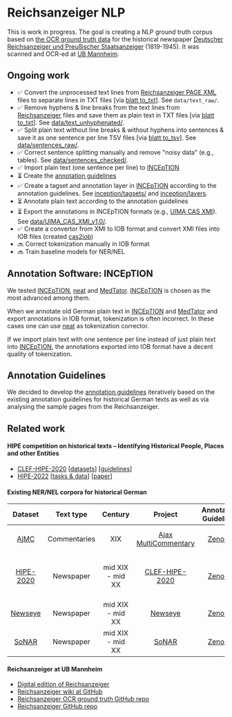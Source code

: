 # Reichsanzeiger NLP

This is work in progress. The goal is creating a NLP ground truth corpus based on [the OCR ground truth data](https://github.com/UB-Mannheim/reichsanzeiger-gt) for the historical newspaper [Deutscher Reichsanzeiger und Preußischer Staatsanzeiger](https://de.wikipedia.org/wiki/Deutscher_Reichsanzeiger) (1819-1945). It was scanned and OCR-ed at [UB Mannheim](https://github.com/UB-Mannheim).

## Ongoing work

* :white_check_mark: Convert the unprocessed text lines from [Reichsanzeiger PAGE XML](https://github.com/UB-Mannheim/reichsanzeiger-gt/tree/main/page-xml) files to separate lines in TXT files [via [blatt to_txt](https://github.com/UB-Mannheim/blatt)]. See `data/text_raw/`.
* :white_check_mark: Remove hyphens & line breaks from the text lines from [Reichsanzeiger](https://github.com/UB-Mannheim/reichsanzeiger-gt/tree/main/page-xml) files and save them as plain text in TXT files [via [blatt to_txt](https://github.com/UB-Mannheim/blatt)]. See [data/text_unhyphenated/](https://github.com/UB-Mannheim/reichsanzeiger-nlp/tree/main/data/text_unhyphenated).
* :white_check_mark: Split plain text without line breaks & without hyphens into sentences & save it as one sentence per line TSV files [via [blatt to_tsv](https://github.com/UB-Mannheim/blatt)]. See [data/sentences_raw/](https://github.com/UB-Mannheim/reichsanzeiger-nlp/tree/main/data/sentences_raw).
* :white_check_mark: Correct sentence splitting manually and remove "noisy data" (e.g., tables). See [data/sentences_checked/](https://github.com/UB-Mannheim/reichsanzeiger-nlp/tree/main/data/sentences_checked).
* :white_check_mark: Import plain text (one sentence per line) to [INCEpTION](https://inception-project.github.io)
* :hourglass_flowing_sand: Create the [annotation guidelines](https://ub-mannheim.github.io/reichsanzeiger-nlp)
* :white_check_mark: Create a tagset and annotation layer in [INCEpTION](https://inception-project.github.io) according to the annotation guidelines. See [inception/tagsets/](https://github.com/UB-Mannheim/reichsanzeiger-nlp/tree/main/inception/tagsets) and [inception/layers](https://github.com/UB-Mannheim/reichsanzeiger-nlp/tree/main/inception/layers).
* :hourglass_flowing_sand: Annotate plain text according to the annotation guidelines
* :hourglass_flowing_sand: Export the annotations in INCEpTION formats (e.g., [UIMA CAS XMI](https://inception-project.github.io/releases/24.2/docs/user-guide.html#sect_formats_uimaxmi)). See [data/UIMA_CAS_XMI_v1.0/](https://github.com/UB-Mannheim/reichsanzeiger-nlp/tree/main/data/UIMA_CAS_XMI_v1.0).
* :white_check_mark: Create a convertor from XMI to IOB format and convert XMI files into IOB files (created [cas2iob](https://github.com/UB-Mannheim/cas2iob))
* :soon: Correct tokenization manually in IOB format
* :soon: Train baseline models for NER/NEL

## Annotation Software: INCEpTION

We tested [INCEpTION](https://inception-project.github.io), [neat](https://github.com/qurator-spk/neat) and [MedTator](https://github.com/OHNLP/MedTator). [INCEpTION](https://inception-project.github.io) is chosen as the most advanced among them.

When we annotate old German plain text in  [INCEpTION](https://inception-project.github.io) and [MedTator](https://github.com/OHNLP/MedTator) and export annotations in IOB format, tokenization is often incorrect. In these cases one can use [neat](https://github.com/qurator-spk/neat) as tokenization corrector. 

If we import plain text with one sentence per line  instead of just plain text into [INCEpTION](https://inception-project.github.io), the annotations exported into IOB format have a decent quality of tokenization.

## Annotation Guidelines

We decided to develop the [annotation guidelines](https://ub-mannheim.github.io/reichsanzeiger-nlp) iteratively based on the existing annotation guidelines for historical German texts as well as via analysing the sample pages from the Reichsanzeiger.

## Related work

#### HIPE competition on historical texts – Identifying Historical People, Places and other Entities

* [CLEF-HIPE-2020](https://impresso.github.io/CLEF-HIPE-2020) [[datasets](https://github.com/impresso/CLEF-HIPE-2020/tree/master/data)] [[guidelines](https://zenodo.org/record/3677171#.Yuy2ordByqA)]
* [HIPE-2022](https://hipe-eval.github.io/HIPE-2022) [[tasks & data](https://hipe-eval.github.io/HIPE-2022/tasks)] [[paper](https://hipe-eval.github.io/HIPE-2022/assets/pdf/HIPE2022_ECIR_shortpaper_postprint.pdf)]

#### Existing NER/NEL corpora for historical German

| Dataset | Text type | Century | Project | Annotation Guidelines | Annotation Tool | Tasks | Tagset | License |
|:------:|:------:|:------:|:------:|:------:|:------:|:------:|:------:|:------:|
| [AjMC](https://github.com/hipe-eval/HIPE-2022-data/blob/main/documentation/README-ajmc.md) | Commentaries | XIX | [Ajax MultiCommentary](https://mromanello.github.io/ajax-multi-commentary) | [Zenodo](https://doi.org/10.5281/zenodo.6368101) | [INCEpTION](https://inception-project.github.io) | NER, NEL | pers, work, loc, object, date, scope | [![License: CC BY 4.0](https://img.shields.io/badge/License-CC_BY_4.0-lightgrey.svg)](https://creativecommons.org/licenses/by/4.0/) |
| [HIPE-2020](https://github.com/hipe-eval/HIPE-2022-data/blob/main/documentation/README-hipe2020.md) | Newspaper | mid XIX - mid XX | [CLEF-HIPE-2020](https://impresso.github.io/CLEF-HIPE-2020)  | [Zenodo](https://doi.org/10.5281/zenodo.3585750) | [INCEpTION](https://inception-project.github.io) | NER, NEL | pers, org, prod, time, loc  | [![License: CC BY-NC-SA 4.0](https://img.shields.io/badge/License-CC_BY--NC--SA_4.0-lightgrey.svg)](https://creativecommons.org/licenses/by-nc-sa/4.0/) |
| [Newseye](https://github.com/hipe-eval/HIPE-2022-data/blob/main/documentation/README-newseye.md) | Newspaper | mid XIX - mid XX | [Newseye](https://www.newseye.eu) | [Zenodo](https://doi.org/10.5281/zenodo.4574199) | [Transkribus](https://readcoop.eu/transkribus) | NER, NEL | PER, LOC, ORG, HumanProd | [![License: CC BY 4.0](https://img.shields.io/badge/License-CC_BY_4.0-lightgrey.svg)](https://creativecommons.org/licenses/by/4.0/) |
| [SoNAR](https://github.com/hipe-eval/HIPE-2022-data/blob/main/documentation/README-sonar.md) | Newspaper | mid XIX - mid XX | [SoNAR](https://sonar.fh-potsdam.de) | [Zenodo](https://doi.org/10.5281/zenodo.5116015) | [neat](https://github.com/qurator-spk/neat) | NER, NEL | PER, LOC, ORG | [![License: CC BY 4.0](https://img.shields.io/badge/License-CC_BY_4.0-lightgrey.svg)](https://creativecommons.org/licenses/by/4.0/) |

#### Reichsanzeiger at UB Mannheim

* [Digital edition of Reichsanzeiger](https://digi.bib.uni-mannheim.de/periodika/reichsanzeiger)
* [Reichsanzeiger wiki at GitHub](https://github.com/UB-Mannheim/Reichsanzeiger/wiki)
* [Reichsanzeiger OCR ground truth GitHub repo](https://github.com/UB-Mannheim/reichsanzeiger-gt)
* [Reichsanzeiger GitHub repo](https://github.com/UB-Mannheim/Reichsanzeiger)
